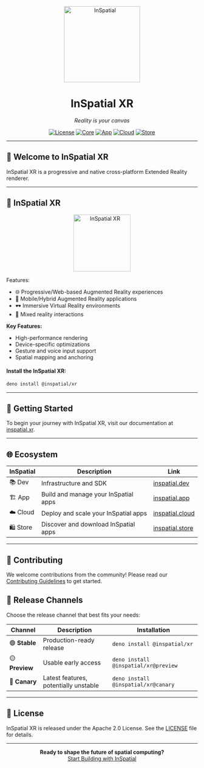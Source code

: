 
<div align="center">
   <img src="https://your-image-url.com/inspatial-logo.png" alt="InSpatial" width="200"/>

# InSpatial XR

_Reality is your canvas_

[![License](https://img.shields.io/badge/license-Apache%202.0-blue.svg)](https://opensource.org/licenses/Apache-2.0)
[![Core](https://img.shields.io/badge/core-inspatial.dev-brightgreen.svg)](https://www.inspatial.dev)
[![App](https://img.shields.io/badge/app-inspatial.app-purple.svg)](https://www.inspatial.app)
[![Cloud](https://img.shields.io/badge/cloud-inspatial.cloud-yellow.svg)](https://www.inspatial.cloud)
[![Store](https://img.shields.io/badge/store-inspatial.store-red.svg)](https://www.inspatial.store)

</div>

---

## 🌟 Welcome to InSpatial XR

InSpatial XR is a progressive and native cross-platform Extended Reality renderer.

---

## 🧰 InSpatial XR

 <div align="center">
  <img src="https://your-image-url.com/inspatial-xr.png" alt="InSpatial XR" width="150"/>
</div>

Features: 

- 🌐 Progressive/Web-based Augmented Reality experiences
- 📱 Mobile/Hybrid Augmented Reality applications
- 🕶️ Immersive Virtual Reality environments
- 🔮 Mixed reality interactions

**Key Features:**

- High-performance rendering
- Device-specific optimizations
- Gesture and voice input support
- Spatial mapping and anchoring

#### Install the InSpatial XR:

```bash
deno install @inspatial/xr
```

---


## 🚀 Getting Started

To begin your journey with InSpatial XR, visit our documentation at [inspatial.xr](https://www.inspatial.xr).

---

## 🌐 Ecosystem

| InSpatial | Description                          | Link                                           |
| --------- | ------------------------------------ | ---------------------------------------------- |
| 📚 Dev    | Infrastructure and SDK          | [inspatial.dev](https://www.inspatial.dev)     |
| 🏗️ App    | Build and manage your InSpatial apps | [inspatial.app](https://www.inspatial.app)     |
| ☁️ Cloud  | Deploy and scale your InSpatial apps | [inspatial.cloud](https://www.inspatial.cloud) |
| 🛍️ Store  | Discover and download InSpatial apps | [inspatial.store](https://www.inspatial.store) |

---


## 🤝 Contributing

We welcome contributions from the community! Please read our [Contributing Guidelines](CONTRIBUTING.md) to get started.

## 🚀 Release Channels

Choose the release channel that best fits your needs:

| Channel        | Description                           | Installation                          |
| -------------- | ------------------------------------- | ------------------------------------- |
| 🟢 **Stable**  | Production-ready release              | `deno install @inspatial/xr`         |
| 🟡 **Preview** | Usable early access                   | `deno install @inspatial/xr@preview` |
| 🔴 **Canary**  | Latest features, potentially unstable | `deno install @inspatial/xr@canary`  |


---

## 📄 License

InSpatial XR is released under the Apache 2.0 License. See the [LICENSE](LICENSE) file for details.

---

<div align="center">
  <strong>Ready to shape the future of spatial computing?</strong>
  <br>
  <a href="https://www.inspatial.app">Start Building with InSpatial</a>
</div>
